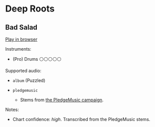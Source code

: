 # Deep Roots

## Bad Salad


[Play in browser](http://pages.cs.wisc.edu/~tolly/customs/?title=deep-roots&artist=bad-salad)

Instruments:

  * (Pro) Drums ⚪️⚪️⚪️⚪️⚪️

Supported audio:

  * `album` (Puzzled)

  * `pledgemusic`

    * Stems from [the PledgeMusic campaign](http://www.pledgemusic.com/projects/badsalad2013).

Notes:

  * Chart confidence: *high*. Transcribed from the PledgeMusic stems.

